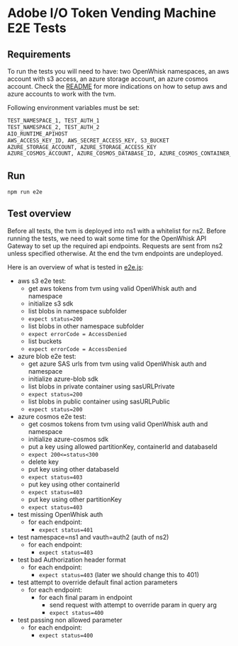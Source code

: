 # Adobe I/O Token Vending Machine E2E Tests

## Requirements

To run the tests you will need to have: two OpenWhisk namespaces, an aws account with s3 access, an azure storage
account, an azure cosmos account. Check the [README](../README.md#setup-azure-blob) for more indications on how to
setup aws and azure accounts to work with the tvm.

Following environment variables must be set:

```bash
TEST_NAMESPACE_1, TEST_AUTH_1
TEST_NAMESPACE_2, TEST_AUTH_2
AIO_RUNTIME_APIHOST
AWS_ACCESS_KEY_ID, AWS_SECRET_ACCESS_KEY, S3_BUCKET
AZURE_STORAGE_ACCOUNT, AZURE_STORAGE_ACCESS_KEY
AZURE_COSMOS_ACCOUNT, AZURE_COSMOS_DATABASE_ID, AZURE_COSMOS_CONTAINER_ID, AZURE_COSMOS_MASTER_KEY
```

## Run

`npm run e2e`

## Test overview

Before all tests, the tvm is deployed into ns1 with a whitelist for ns2. Before running the tests, we need to wait some
time for the OpenWhisk API Gateway to set up the required api endpoints. Requests are sent from ns2 unless specified
otherwise. At the end the tvm endpoints are undeployed.

Here is an overview of what is tested in [e2e.js](./e2e.js):

- aws s3 e2e test:
  - get aws tokens from tvm using valid OpenWhisk auth and namespace
  - initialize s3 sdk
  - list blobs in namespace subfolder
  - `expect status=200`
  - list blobs in other namespace subfolder
  - `expect errorCode = AccessDenied`
  - list buckets
  - `expect errorCode = AccessDenied`
- azure blob e2e test:
  - get azure SAS urls from tvm using valid OpenWhisk auth and namespace
  - initialize azure-blob sdk
  - list blobs in private container using sasURLPrivate
  - `expect status=200`
  - list blobs in public container using sasURLPublic
  - `expect status=200`
- azure cosmos e2e test:
  - get cosmos tokens from tvm using valid OpenWhisk auth and namespace
  - initialize azure-cosmos sdk
  - put a key using allowed partitionKey, containerId and databaseId
  - `expect 200<=status<300`
  - delete key
  - put key using other databaseId
  - `expect status=403`
  - put key using other containerId
  - `expect status=403`
  - put key using other partitionKey
  - `expect status=403`
- test missing OpenWhisk auth
  - for each endpoint:
    - `expect status=401`
- test namespace=ns1 and vauth=auth2 (auth of ns2)
  - for each endpoint:
    - `expect status=403`
- test bad Authorization header format
  - for each endpoint:
    - `expect status=403` (later we should change this to 401)
- test attempt to override default final action parameters
  - for each endpoint:
    - for each final param in endpoint
      - send request with attempt to override param in query arg
      - `expect status=400`
- test passing non allowed parameter
  - for each endpoint:
    - `expect status=400`
